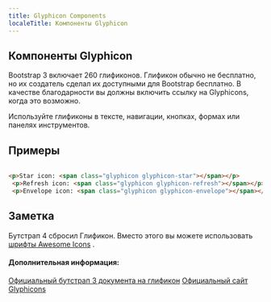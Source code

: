 ```yaml
---
title: Glyphicon Components
localeTitle: Компоненты Glyphicon
---
```

## Компоненты Glyphicon

Bootstrap 3 включает 260 глификонов. Глификон обычно не бесплатно, но их создатель сделал их доступными для Bootstrap бесплатно. В качестве благодарности вы должны включить ссылку на Glyphicons, когда это возможно.

Используйте глификоны в тексте, навигации, кнопках, формах или панелях инструментов.

## Примеры

```html

<p>Star icon: <span class="glyphicon glyphicon-star"></span></p> 
 <p>Refresh icon: <span class="glyphicon glyphicon-refresh"></span></p> 
 <p>Envelope icon: <span class="glyphicon glyphicon-envelope"></span></p> 
```

## Заметка

Бутстрап 4 сбросил Глификон. Вместо этого вы можете использовать [шрифты Awesome Icons](http://fontawesome.io/icons/) .

#### Дополнительная информация:

[Официальный бутстрап 3 документа на глификон](https://getbootstrap.com/docs/3.3/components/#glyphicons) [Официальный сайт Glyphicons](https://glyphicons.com/)